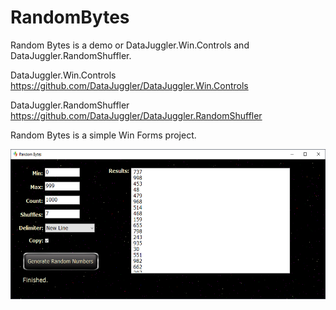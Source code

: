 # RandomBytes
Random Bytes is a demo or DataJuggler.Win.Controls and DataJuggler.RandomShuffler.

DataJuggler.Win.Controls
https://github.com/DataJuggler/DataJuggler.Win.Controls

DataJuggler.RandomShuffler
https://github.com/DataJuggler/DataJuggler.RandomShuffler

Random Bytes is a simple Win Forms project.

<img src=https://github.com/DataJuggler/SharedRepo/blob/master/RandomBytes.png height=240 width=572>
